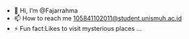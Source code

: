 - 👋 Hi, I’m @Fajarrahma
- 📫 How to reach me 105841102011@student.unismuh.ac.id 
- ⚡ Fun fact:Likes to visit mysterious places ...
<!---
Fajarrahma/Fajarrahma is a ✨ special ✨ repository because its `README.md` (this file) appears on your GitHub profile.
You can click the Preview link to take a look at your changes.
--->
